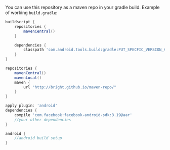 You can use this repository as a maven repo in your gradle build. Example of working `build.gradle`:

```groovy
buildscript {
    repositories {
        mavenCentral()
    }

    dependencies {
        classpath 'com.android.tools.build:gradle:PUT_SPECFIC_VERSION_HERE+'
    }
}

repositories {
    mavenCentral()
    mavenLocal()
    maven {
        url "http://bright.github.io/maven-repo/"
    }
}

apply plugin: 'android'
dependencies {
    compile 'com.facebook:facebook-android-sdk:3.19@aar'
    //your other dependencies
}

android {
	//android build setup
}
```
